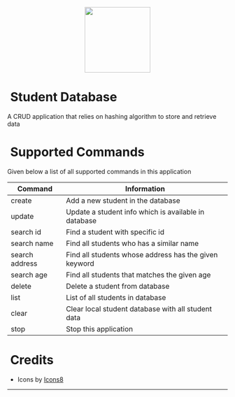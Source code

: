 <p align="center">
    <img height=150 width=150 src="https://img.icons8.com/clouds/500/000000/database.png"
</p>

# &nbsp;Student Database
 A CRUD application that relies on hashing algorithm to store and retrieve data
 
# &nbsp;Supported Commands
 Given below a list of all supported commands in this application

|  Command  | Information |
|------------------------|----------------------|
| create | Add a new student in the database |
| update | Update a student info which is available in database |
| search id | Find a student with specific id |
| search name | Find all students who has a similar name |
| search address | Find all students whose address has the given keyword |
| search age | Find all students that matches the given age |
| delete | Delete a student from database |
| list | List of all students in database |
| clear | Clear local student database with all student data |
| stop | Stop this application |

# &nbsp;Credits
 - Icons by <a target="_blank" href="https://icons8.com/icon/64502/database">Icons8</a>

---
